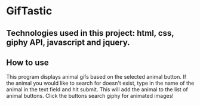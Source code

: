 # GifTastic
## Technologies used in this project: html, css, giphy API, javascript and jquery.
## How to use
This program displays animal gifs based on the selected animal button. If the animal you would like to search for doesn't exist, type in the name of the animal in the text field and hit submit. This will add the animal to the list of animal buttons. Click the buttons search giphy for animated images!
